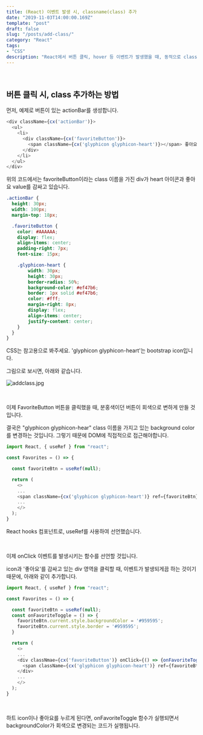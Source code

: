 ```yaml
---
title: (React) 이벤트 발생 시, classname(class) 추가
date: "2019-11-03T14:00:00.169Z"
template: "post"
draft: false
slug: "/posts/add-class/"
category: "React"
tags:
- "CSS"
description: "React에서 버튼 클릭, hover 등 이벤트가 발생했을 때, 동적으로 class를 추가하여 css가 변경되도록 하는 방법"
---
```


<br>

## 버튼 클릭 시, class 추가하는 방법

먼저, 예제로 버튼이 있는 actionBar를 생성합니다.

``` JavaScript
<div className={cx('actionBar')}>
  <ul>
    <li>
      <div className={cx('favoriteButton')}>
        <span className={cx('glyphicon glyphicon-heart')}></span> 좋아요
      </div>
    </li>
  </ul>
</div>
```

위의 코드에서는 favoriteButton이라는 class 이름을 가진 div가 heart 아이콘과 좋아요 value를 감싸고 있습니다.

``` CSS
.actionBar {
  height: 30px;
  width: 100px;
  margin-top: 18px;

  .favoriteButton {
    color: #AAAAAA;
    display: flex;
    align-items: center;
    padding-right: 7px;
    font-size: 15px;

    .glyphicon-heart {
        width: 30px;
        height: 30px;
        border-radius: 50%;
        background-color: #ef47b6;
        border: 1px solid #ef47b6;
        color: #fff;
        margin-right: 8px;
        display: flex;
        align-items: center;
        justify-content: center;
    }
  }
}
```

CSS는 참고용으로 봐주세요. 'glyphicon glyphicon-heart'는 bootstrap icon입니다.

그림으로 보시면, 아래와 같습니다.

![addclass.jpg](/media/addclass.jpg)  

<br>

이제 FavoriteButton 버튼을 클릭했을 때, 분홍색이던 버튼이 회색으로 변하게 만들 것입니다.


결국은 "glyphicon glyphicon-hear" class 이름을 가지고 있는 background color를 변경하는 것입니다. 그렇기 때문에 DOM에 직접적으로 접근해야합니다.

``` JavaScript
import React, { useRef } from "react";

const Favorites = () => {

  const favoriteBtn = useRef(null);

  return (
    <>
    ...
    <span className={cx('glyphicon glyphicon-heart')} ref={favoriteBtn}></span>
    ...
    </>
  );
}
```

React hooks 컴포넌트로, useRef를 사용하여 선언했습니다.

<br>

이제 onClick 이벤트를 발생시키는 함수를 선언할 것입니다.

icon과 '좋아요'를 감싸고 있는 div 영역을 클릭할 때, 이벤트가 발생되게끔 하는 것이기 때문에, 아래와 같이 추가합니다.

``` JavaScript
import React, { useRef } from "react";

const Favorites = () => {

  const favoriteBtn = useRef(null);
  const onFavoriteToggle = () => {
    favoriteBtn.current.style.backgroundColor = '#959595';
    favoriteBtn.current.style.border = '#959595';
  }

  return (
    <>
    ...
    <div classNmae={cx('favoriteButton')} onClick={() => {onFavoriteToggle();}}>
      <span className={cx('glyphicon glyphicon-heart')} ref={favoriteBtn}></span> 좋아요
    </div>
    ...
    </>
  );
}
```

<br>

하트 icon이나 좋아요를 누르게 된다면, onFavoriteToggle 함수가 실행되면서 backgroundColor가 회색으로 변경되는 코드가 실행됩니다.
